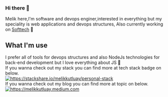 ### Hi there 👋

<!--
**melikkutluay/melikkutluay** is a ✨ _special_ ✨ repository because its `README.md` (this file) appears on your GitHub profile.

Here are some ideas to get you started:

- 🔭 I’m currently working on ...
- 🌱 I’m currently learning ...
- 👯 I’m looking to collaborate on ...
- 🤔 I’m looking for help with ...
- 💬 Ask me about ...
- 📫 How to reach me: ...
- 😄 Pronouns: ...
- ⚡ Fun fact: ...
-->
Melik here,I'm software and devops enginer,interested in everything but my speciality is web applications and devops structures, Also currently working on [Softtech](https://softtech.com.tr/) 🔭
<br/>
## What I'm use
I prefer all of tools for devops structures and also NodeJs technologies for back-end development but I love everything about JS 🌱
<br/>
If you wanna check out my stack you can find more at tech stack badge on below.<br/>
<a href="https://stackshare.io/melikkutluay/personal-stack">
    <img src="http://img.shields.io/badge/tech-stack-0690fa.svg?style=flat" alt="https://stackshare.io/melikkutluay/personal-stack">
</a>
<br/>
If you wanna check out my blog you can find more at topic on below.<br/>
<a href="https://melikkutluay.medium.com">
    <img src="https://img.shields.io/badge/medium-blog-0690fa.svg" alt="https://melikkutluay.medium.com">
</a>
